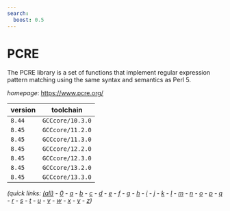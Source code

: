 ```yaml
---
search:
  boost: 0.5
---
```

# PCRE

The PCRE library is a set of functions that implement regular expression  pattern matching using the same syntax and semantics as Perl 5.

*homepage*: <https://www.pcre.org/>

version | toolchain
--------|----------
``8.44`` | ``GCCcore/10.3.0``
``8.45`` | ``GCCcore/11.2.0``
``8.45`` | ``GCCcore/11.3.0``
``8.45`` | ``GCCcore/12.2.0``
``8.45`` | ``GCCcore/12.3.0``
``8.45`` | ``GCCcore/13.2.0``
``8.45`` | ``GCCcore/13.3.0``


*(quick links: [(all)](../index.md) - [0](../0/index.md) - [a](../a/index.md) - [b](../b/index.md) - [c](../c/index.md) - [d](../d/index.md) - [e](../e/index.md) - [f](../f/index.md) - [g](../g/index.md) - [h](../h/index.md) - [i](../i/index.md) - [j](../j/index.md) - [k](../k/index.md) - [l](../l/index.md) - [m](../m/index.md) - [n](../n/index.md) - [o](../o/index.md) - [p](../p/index.md) - [q](../q/index.md) - [r](../r/index.md) - [s](../s/index.md) - [t](../t/index.md) - [u](../u/index.md) - [v](../v/index.md) - [w](../w/index.md) - [x](../x/index.md) - [y](../y/index.md) - [z](../z/index.md))*

